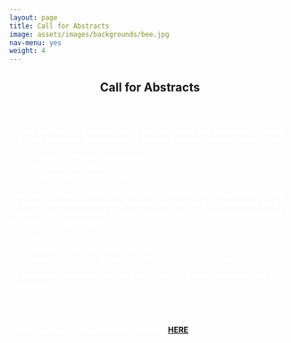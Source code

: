 ```yaml
---
layout: page
title: Call for Abstracts
image: assets/images/backgrounds/bee.jpg
nav-menu: yes
weight: 4
---
```


<!-- Main -->
<div id="main" class="alt">

<!-- One -->
<section id="one">
	<div class="inner">
		<center>
		<header class="major">
			<h1>Call for Abstracts</h1>
		</header>
		</center>
<!-- Content -->

<b style="color:#FFFFFF">We are excited to be hosting an open-to-all symposium centered around the plant sciences.</b>
<b style="color:#FFFFFF">There will be 3 different options you may sign up for:</b>
<ul style="color:#FFFFFF">
  <li>In-Person 20 Minute Presentation</li>
  <li>In-Person Poster Session</li>
  <li>Pre-Recorded 5 Minute Video Flash Talk</li>
</ul>
<b style="color:#FFFFFF">You may sign up for each, and we will get back to you about which spots we have available and what options might work best for you given your research and experience.</b>
<b style="color:#FFFFFF">A team of judges will be awarding cash prizes to a total of 7 participants!</b>
<ul style="color:#FFFFFF">
	<li>3 awards for best In-Person 20 Minute Presentation</li>
	<li>3 awards for best In-Person Poster</li>
	<li>1 award for best Pre-Recorded 5 Minute Video Flash Talk</li>
</ul>
<b style="color:#FFFFFF">
All abstracts submitted prior to April 5, 2021 will be considered for a lightning talk. 
</b>

<br><br>

<b style="color:#FFFFFF">
Please sign up and submit your abstracts <b><a href="https://docs.google.com/forms/d/e/1FAIpQLSeIUCNNhIwDGP4ijmRzvzdkN97ucRHhekrUGzzbUM1YFXNqNQ/viewform?usp=sf_link" target="_blank"> HERE </a></b>
</b>



